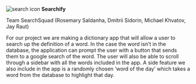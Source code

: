 
![search icon](https://github.com/user-attachments/assets/d1ce67e2-9ead-4547-ae47-1ef5141bd951)
**Searchify**

Team SearchSquad (Rosemary Saldanha, Dmitrii Sidorin, Michael Khvatov, Jay Raut)

For our project we are making a dictionary app that will allow a user to search up the definition of a word. In the case the word isn’t in the database, the application can prompt the user with a button that sends them to a google search of the word. The user will also be able to scroll through a sidebar with all the words included in the app. A side feature we also include in the app is a randomly chosen ‘word of the day’ which takes a word from the database to highlight that day.

